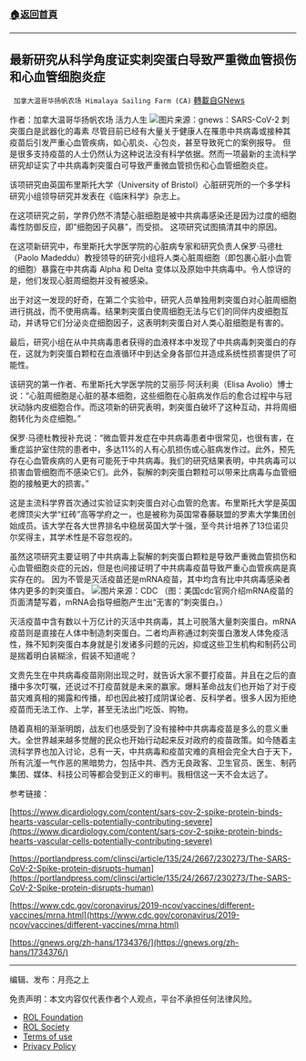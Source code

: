 ###  [:house:返回首頁](https://github.com/ourhimalayas/txt)
---


## 最新研究从科学角度证实刺突蛋白导致严重微血管损伤和心血管细胞炎症
` 加拿大温哥华扬帆农场 Himalaya Sailing Farm (CA)` [轉載自GNews](https://gnews.org/zh-hans/1991680/)

作者：加拿大温哥华扬帆农场 活力人生
![](https://assets.gnews.org/wp-content/uploads/2022/02/spikeprotein.jpg)图片来源：gnews：SARS-CoV-2 刺突蛋白是武器化的毒素
尽管目前已经有大量关于健康人在罹患中共病毒或接种其疫苗后引发严重心血管疾病，如心肌炎、心包炎，甚至导致死亡的案例报导。 但是很多支持疫苗的人士仍然认为这种说法没有科学依据。然而一项最新的主流科学研究却证实了中共病毒刺突蛋白可导致严重微血管损伤和心血管细胞炎症。

该项研究由英国布里斯托大学（University of Bristol）心脏研究所的一个多学科研究小组领导研究并发表在《临床科学》杂志上。

在这项研究之前，学界仍然不清楚心脏细胞是被中共病毒感染还是因为过度的细胞毒性防御反应，即”细胞因子风暴”，而受损。 这项研究试图搞清其中的原因。

在这项新研究中，布里斯托大学医学院的心脏病专家和研究负责人保罗·马德杜（Paolo Madeddu）教授领导的研究小组将人类心脏周细胞（即包裹心脏小血管的细胞）暴露在中共病毒 Alpha 和 Delta 变体以及原始中共病毒中。令人惊讶的是，他们发现心脏周细胞并没有被感染。

出于对这一发现的好奇，在第二个实验中，研究人员单独用刺突蛋白对心脏周细胞进行挑战，而不使用病毒。结果刺突蛋白使周细胞无法与它们的同伴内皮细胞互动，并诱导它们分泌炎症细胞因子，这表明刺突蛋白对人类心脏细胞是有害的。

最后，研究小组在从中共病毒患者获得的血液样本中发现了中共病毒刺突蛋白的存在，这就为刺突蛋白颗粒在血液循环中到达全身各部位并造成系统性损害提供了可能性。

该研究的第一作者、布里斯托大学医学院的艾丽莎·阿沃利奥（Elisa Avolio）博士说：“心脏周细胞是心脏的基本细胞，这些细胞在心脏病发作后的愈合过程中与冠状动脉内皮细胞合作。而这项新的研究表明，刺突蛋白破坏了这种互动，并将周细胞转化为炎症细胞。”

保罗·马德杜教授补充说：“微血管并发症在中共病毒患者中很常见，也很有害，在重症监护室住院的患者中，多达11%的人有心肌损伤或心脏病发作过。此外，预先存在心血管疾病的人更有可能死于中共病毒。我们的研究结果表明，中共病毒可以损害血管细胞而不感染它们。此外，裂解的刺突蛋白颗粒可以带来比病毒与血管细胞的接触更大的损害。”

这是主流科学界首次通过实验证实刺突蛋白对心血管的危害。布里斯托大学是英国老牌顶尖大学“红砖”高等学府之一，也是被称为英国常春藤联盟的罗素大学集团创始成员。该大学在各大世界排名中稳居英国大学十强，至今共计培养了13位诺贝尔奖得主，其学术性是不容忽视的。

虽然这项研究主要证明了中共病毒上裂解的刺突蛋白颗粒是导致严重微血管损伤和心血管细胞炎症的元凶，但是也间接证明了中共病毒疫苗导致严重心血管疾病是真实存在的。 因为不管是灭活疫苗还是mRNA疫苗，其中均含有比中共病毒感染者体内更多的刺突蛋白。
![](https://assets.gnews.org/wp-content/uploads/2022/02/spikeprotein2.jpg.png)图片来源：CDC
（图：美国cdc官网介绍mRNA疫苗的页面清楚写着，mRNA会指导细胞产生出“无害的”刺突蛋白。）

灭活疫苗中含有数以十万亿计的灭活中共病毒，其上可脱落大量刺突蛋白。mRNA疫苗则是直接在人体中制造刺突蛋白。二者均声称通过刺突蛋白激发人体免疫活性，殊不知刺突蛋白本身就是引发诸多问题的元凶，抑或这些卫生机构和制药公司是揣着明白装糊涂，假装不知道呢？

文贵先生在中共病毒疫苗刚刚出现之时，就告诉大家不要打疫苗。并且在之后的直播中多次叮嘱，还说过不打疫苗就是未来的赢家。爆料革命战友们也开始了对于疫苗灾难真相的揭露和传播，却也因此被打成阴谋论者、反科学者。很多人因为拒绝疫苗而无法工作、上学，甚至无法出门吃饭、购物。

随着真相的渐渐明朗，战友们也感受到了没有接种中共病毒疫苗是多么的意义重大。全世界越来越多觉醒的民众也开始行动起来反对政府的疫苗政策。如今随着主流科学界也加入讨论，总有一天，中共病毒和疫苗灾难的真相会完全大白于天下，所有沆瀣一气作恶的黑暗势力，包括中共、西方无良政客、卫生官员、医生、制药集团、媒体、科技公司等都会受到正义的审判。我相信这一天不会太远了。

参考链接：

[https://www.dicardiology.com/content/sars-cov-2-spike-protein-binds-hearts-vascular-cells-potentially-contributing-severe](https://www.dicardiology.com/content/sars-cov-2-spike-protein-binds-hearts-vascular-cells-potentially-contributing-severe)

[https://portlandpress.com/clinsci/article/135/24/2667/230273/The-SARS-CoV-2-Spike-protein-disrupts-human](https://portlandpress.com/clinsci/article/135/24/2667/230273/The-SARS-CoV-2-Spike-protein-disrupts-human)

[https://www.cdc.gov/coronavirus/2019-ncov/vaccines/different-vaccines/mrna.html](https://www.cdc.gov/coronavirus/2019-ncov/vaccines/different-vaccines/mrna.html)

[https://gnews.org/zh-hans/1734376/](https://gnews.org/zh-hans/1734376/)

* * *

编辑、发布：月亮之上

 

免责声明：本文内容仅代表作者个人观点，平台不承担任何法律风险。

- [ROL Foundation](https://rolfoundation.org/)
- [ROL Society](https://rolsociety.org/)
- [Terms of use](https://gnews.org/terms-of-use-3/)
- [Privacy Policy](https://gnews.org/privacy-policy/)
